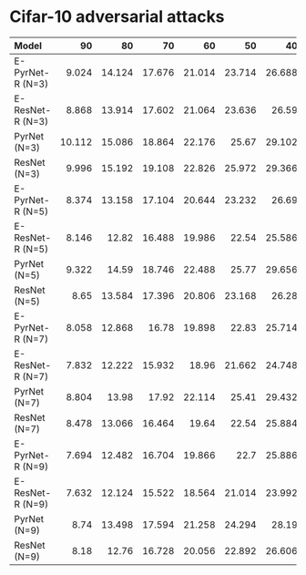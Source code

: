 
Cifar-10 adversarial attacks
============================


| Model            |     90 |     80 |     70 |     60 |     50 |     40 |     30 |     20 |     10 |
|:-----------------|-------:|-------:|-------:|-------:|-------:|-------:|-------:|-------:|-------:|
| E-PyrNet-R (N=3) |  9.024 | 14.124 | 17.676 | 21.014 | 23.714 | 26.688 | 31.58  | 40.116 | 57.502 |
| E-ResNet-R (N=3) |  8.868 | 13.914 | 17.602 | 21.064 | 23.636 | 26.59  | 31.54  | 39.208 | 55.918 |
| PyrNet (N=3)     | 10.112 | 15.086 | 18.864 | 22.176 | 25.67  | 29.102 | 34.168 | 41.842 | 56.93  |
| ResNet (N=3)     |  9.996 | 15.192 | 19.108 | 22.826 | 25.972 | 29.366 | 34.34  | 42.522 | 58.384 |
| E-PyrNet-R (N=5) |  8.374 | 13.158 | 17.104 | 20.644 | 23.232 | 26.69  | 31.766 | 40.412 | 58.09  |
| E-ResNet-R (N=5) |  8.146 | 12.82  | 16.488 | 19.986 | 22.54  | 25.586 | 30.744 | 39.296 | 58.002 |
| PyrNet (N=5)     |  9.322 | 14.59  | 18.746 | 22.488 | 25.77  | 29.656 | 35.006 | 43.668 | 59.84  |
| ResNet (N=5)     |  8.65  | 13.584 | 17.396 | 20.806 | 23.168 | 26.28  | 31.188 | 39.802 | 56.37  |
| E-PyrNet-R (N=7) |  8.058 | 12.868 | 16.78  | 19.898 | 22.83  | 25.714 | 30.818 | 39.848 | 57.782 |
| E-ResNet-R (N=7) |  7.832 | 12.222 | 15.932 | 18.96  | 21.662 | 24.748 | 29.682 | 38.688 | 56.742 |
| PyrNet (N=7)     |  8.804 | 13.98  | 17.92  | 22.114 | 25.41  | 29.432 | 34.964 | 44.002 | 59.232 |
| ResNet (N=7)     |  8.478 | 13.066 | 16.464 | 19.64  | 22.54  | 25.884 | 30.492 | 39.142 | 55.986 |
| E-PyrNet-R (N=9) |  7.694 | 12.482 | 16.704 | 19.866 | 22.7   | 25.886 | 31.402 | 40.064 | 57.774 |
| E-ResNet-R (N=9) |  7.632 | 12.124 | 15.522 | 18.564 | 21.014 | 23.992 | 28.952 | 37.426 | 55.786 |
| PyrNet (N=9)     |  8.74  | 13.498 | 17.594 | 21.258 | 24.294 | 28.19  | 33.596 | 42.56  | 59.332 |
| ResNet (N=9)     |  8.18  | 12.76  | 16.728 | 20.056 | 22.892 | 26.606 | 31.298 | 40.196 | 57.468 |